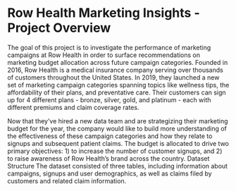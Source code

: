 # Row Health Marketing Insights - Project Overview
The goal of this project is to investigate the performance of marketing campaigns at Row Health in order to surface recommendations on marketing budget allocation across future campaign categories.
Founded in 2016, Row Health is a medical insurance company serving over thousands of customers throughout the United States. In 2019, they launched a new set of marketing campaign categories spanning topics like wellness tips, the affordability of their plans, and preventative care. Their customers can sign up for 4 different plans - bronze, silver, gold, and platinum - each with different premiums and claim coverage rates.

Now that they’ve hired a new data team and are strategizing their marketing budget for the year, the company would like to build more understanding of the effectiveness of these campaign categories and how they relate to signups and subsequent patient claims. The budget is allocated to drive two primary objectives: 1) to increase the number of customer signups, and 2) to raise awareness of Row Health’s brand across the country.
Dataset Structure
The dataset consisted of three tables, including information about campaigns, signups and user demographics, as well as claims filed by customers and related claim information.
